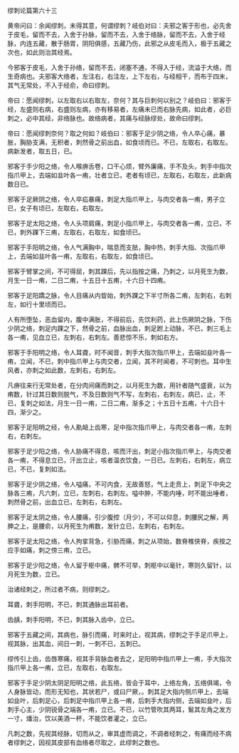 缪刺论篇第六十三

黄帝问曰：余闻缪刺，未得其意，何谓缪刺？岐伯对曰：夫邪之客于形也，必先舍于皮毛，留而不去，入舍于孙脉，留而不去，入舍于络脉，留而不去，入舍于经脉，内连五藏，散于肠胃，阴阳俱感，五藏乃伤，此邪之从皮毛而入，极于五藏之次也，如此则治其经焉。

今邪客于皮毛，入舍于孙络，留而不去，闭塞不通，不得入于经，流溢于大络，而生奇病也。夫邪客大络者，左注右，右注左，上下左右，与经相干，而布于四末，其气无常处，不入于经俞，命曰缪刺。

帝曰：愿闻缪刺，以左取右以右取左，奈何？其与巨刺何以别之？岐伯曰：邪客于经，左盛则右病，右盛则左病，亦有移易者，左痛未已而右脉先病，如此者，必巨刺之，必中其经，非络脉也。故络病者，其痛与经脉缪处，故命曰缪刺。

帝曰：愿闻缪刺奈何？取之何如？岐伯曰：邪客于足少阴之络，令人卒心痛，暴胀，胸胁支满，无积者，刺然骨之前出血，如食顷而已。不已，左取右，右取左。病新发者，取五日，已。

邪客于手少阳之络，令人喉痹舌卷，口干心烦，臂外廉痛，手不及头，刺手中指次指爪甲上，去端如韭叶各一痏，壮者立已，老者有顷已，左取右，右取左，此新病数日已。

邪客于足厥阴之络，令人卒疝暴痛，刺足大指爪甲上，与肉交者各一痏，男子立已，女子有顷已，左取右，右取左。

邪客于足太阳之络，令人头项肩痛，刺足小指爪甲上，与肉交者各一痏，立已，不已，刺外踝下三痏，左取右，右取左，如食顷已。

邪客于手阳明之络，令人气满胸中，喘息而支胠，胸中热，刺手大指、次指爪甲上，去端如韭叶各一痏，左取右，右取左，如食顷已。

邪客于臂掌之间，不可得屈，刺其踝后，先以指按之痛，乃刺之，以月死生为数，月生一日一痏，二日二痏，十五日十五痏，十六日十四痏。

邪客于足阳蹻之脉，令人目痛从内眥始，刺外踝之下半寸所各二痏，左刺右，右刺左，如行十里顷而已。

人有所堕坠，恶血留内，腹中满胀，不得前后，先饮利药，此上伤厥阴之脉，下伤少阴之络，刺足内踝之下，然骨之前，血脉出血，刺足跗上动脉，不已，刺三毛上各一痏，见血立已，左刺右，右刺左。善悲惊不乐，刺如右方。

邪客于手阳明之络，令人耳聋，时不闻音，刺手大指次指爪甲上，去端如韭叶各一痏，立闻，不已，刺中指爪甲上与肉交者，立闻，其不时闻者，不可刺也。耳中生风者，亦刺之如此数，左刺右，右刺左。

凡痹往来行无常处者，在分肉间痛而刺之，以月死生为数，用针者随气盛衰，以为痏数，针过其日数则脱气，不及日数则气不写，左刺右，右刺左，病已，止，不已，复刺之如法，月生一日一痏，二日二痏，渐多之；十五日十五痏，十六日十四，渐少之。

邪客于足阳明之经，令人鼽衄上齿寒，足中指次指爪甲上，与肉交者各一痏，左刺右，右刺左。

邪客于足少阳之络，令人胁痛不得息，咳而汗出，刺足小指次指爪甲上，与肉交者各一痏，不得息立已，汗出立止，咳者温衣饮食，一日已。左刺右，右刺左，病立已，不已，复刺如法。

邪客于足少阴之络，令人嗌痛，不可内食，无故善怒，气上走贲上，刺足下中央之脉各三痏，凡六刺，立已，左刺右，右刺左。嗌中肿，不能内唾，时不能出唾者，刺然骨之前，出血立已，左刺右，右刺左。

邪客于足太阴之络，令人腰痛，引少腹控（月少），不可以仰息，刺腰尻之解，两胂之上，是腰俞，以月死生为痏数，发针立已，左刺右，右刺左。

邪客于足太阳之络，令人拘挛背急，引胁而痛，刺之从项始，数脊椎侠脊，疾按之应手如痛，刺之傍三痏，立已。

邪客于足少阳之络，令人留于枢中痛，髀不可举，刺枢中以毫针，寒则久留针，以月死生为数，立已。

治诸经刺之，所过者不病，则缪刺之。

耳聋，刺手阳明，不已，刺其通脉出耳前者。

齿龋，刺手阳明，不已，刺其脉入齿中，立已。

邪客于五藏之间，其病也，脉引而痛，时来时止，视其病，缪刺之于手足爪甲上，视其脉，出其血，间日一刺，一刺不已，五刺已。

缪传引上齿，齿唇寒痛，视其手背脉血者去之，足阳明中指爪甲上一痏，手大指次指爪甲上各一痏，立已，左取右，右取左。

邪客于手足少阴太阴足阳明之络，此五络，皆会于耳中，上络左角，五络俱竭，令人身脉皆动，而形无知也，其状若尸，或曰尸厥，。刺其足大指内侧爪甲上，去端如韭叶，后刺足心，后刺足中指爪甲上各一痏，后刺手大指内侧，去端如韭叶，后刺手心主，少阴锐骨之端各一痏，立已。不已，以竹管吹其两耳，鬄其左角之发方一寸，燔治，饮以美酒一杯，不能饮者灌之，立已。

凡刺之数，先视其经脉，切而从之，审其虚而调之，不调者经刺之，有痛而经不病者缪刺之，因视其皮部有血络者尽取之，此缪刺之数也。

